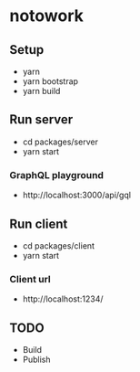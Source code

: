 # notowork

## Setup
- yarn
- yarn bootstrap
- yarn build

## Run server
- cd packages/server
- yarn start

### GraphQL playground
- http://localhost:3000/api/gql

## Run client
- cd packages/client
- yarn start

### Client url
- http://localhost:1234/

## TODO
- Build
- Publish
